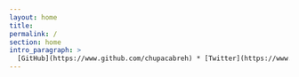 ```yaml
---
layout: home
title:
permalink: /
section: home
intro_paragraph: >
  [GitHub](https://www.github.com/chupacabreh) * [Twitter](https://www.twitter.com/chupacabreh) * [E-mail](mailto:mattfreitas415@gmail.com)
---
```

